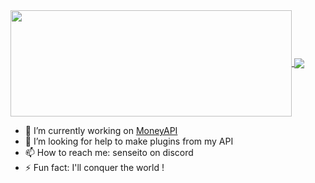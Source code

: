 <a href="https://github.com/PiloudeDakar/">
  <img width=450 height=170 align="center" src="https://github-readme-stats.vercel.app/api?username=PiloudeDakar&theme=dark&show_icons=true&bg_color=0D1117&hide_border=true" />
</a>
<a href="https://github.com/PiloudeDakar/">
  <img align="center" src="https://github-readme-stats.vercel.app/api/top-langs/?username=PiloudeDakar&theme=dark&layout=compact&bg_color=0D1117&hide_border=true" />
</a>
<br>

- 🔭 I’m currently working on <a href="https://github.com/PiloudeDakar/MoneyAPI">MoneyAPI</a>
- 🤔 I’m looking for help to make plugins from my API
- 📫 How to reach me: senseito on discord
- ⚡ Fun fact: I'll conquer the world !




<!--
**PiloudeDakar/PiloudeDakar** is a ✨ _special_ ✨ repository because its `README.md` (this file) appears on your GitHub profile.

Here are some ideas to get you started:

- 🔭 I’m currently working on ...
- 🌱 I’m currently learning ...
- 👯 I’m looking to collaborate on ...
- 🤔 I’m looking for help with ...
- 💬 Ask me about ...
- 📫 How to reach me: ...
- 😄 Pronouns: ...
- ⚡ Fun fact: ...
-->
